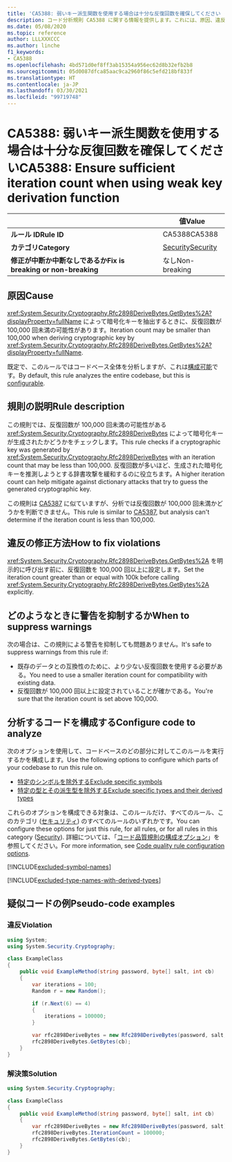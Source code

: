 ```yaml
---
title: 'CA5388: 弱いキー派生関数を使用する場合は十分な反復回数を確保してください (コード分析)'
description: コード分析規則 CA5388 に関する情報を提供します。これには、原因、違反の修正方法、およびそれを抑制するタイミングなどが含まれます。
ms.date: 05/08/2020
ms.topic: reference
author: LLLXXXCCC
ms.author: linche
f1_keywords:
- CA5388
ms.openlocfilehash: 4bd571d0ef8ff3ab15354a956ec62d8b32efb2b8
ms.sourcegitcommit: 05d0087dfca85aac9ca2960f86c5efd218bf833f
ms.translationtype: HT
ms.contentlocale: ja-JP
ms.lasthandoff: 03/30/2021
ms.locfileid: "99719748"
---
```

# <a name="ca5388-ensure-sufficient-iteration-count-when-using-weak-key-derivation-function"></a><span data-ttu-id="3c1a7-103">CA5388: 弱いキー派生関数を使用する場合は十分な反復回数を確保してください</span><span class="sxs-lookup"><span data-stu-id="3c1a7-103">CA5388: Ensure sufficient iteration count when using weak key derivation function</span></span>

| | <span data-ttu-id="3c1a7-104">値</span><span class="sxs-lookup"><span data-stu-id="3c1a7-104">Value</span></span> |
|-|-|
| <span data-ttu-id="3c1a7-105">**ルール ID**</span><span class="sxs-lookup"><span data-stu-id="3c1a7-105">**Rule ID**</span></span> |<span data-ttu-id="3c1a7-106">CA5388</span><span class="sxs-lookup"><span data-stu-id="3c1a7-106">CA5388</span></span>|
| <span data-ttu-id="3c1a7-107">**カテゴリ**</span><span class="sxs-lookup"><span data-stu-id="3c1a7-107">**Category**</span></span> |[<span data-ttu-id="3c1a7-108">Security</span><span class="sxs-lookup"><span data-stu-id="3c1a7-108">Security</span></span>](security-warnings.md)|
| <span data-ttu-id="3c1a7-109">**修正が中断か中断なしであるか**</span><span class="sxs-lookup"><span data-stu-id="3c1a7-109">**Fix is breaking or non-breaking**</span></span> |<span data-ttu-id="3c1a7-110">なし</span><span class="sxs-lookup"><span data-stu-id="3c1a7-110">Non-breaking</span></span>|

## <a name="cause"></a><span data-ttu-id="3c1a7-111">原因</span><span class="sxs-lookup"><span data-stu-id="3c1a7-111">Cause</span></span>

<span data-ttu-id="3c1a7-112"><xref:System.Security.Cryptography.Rfc2898DeriveBytes.GetBytes%2A?displayProperty=fullName> によって暗号化キーを抽出するときに、反復回数が 100,000 回未満の可能性があります。</span><span class="sxs-lookup"><span data-stu-id="3c1a7-112">Iteration count may be smaller than 100,000 when deriving cryptographic key by <xref:System.Security.Cryptography.Rfc2898DeriveBytes.GetBytes%2A?displayProperty=fullName>.</span></span>

<span data-ttu-id="3c1a7-113">既定で、このルールではコードベース全体を分析しますが、これは[構成可能](#configure-code-to-analyze)です。</span><span class="sxs-lookup"><span data-stu-id="3c1a7-113">By default, this rule analyzes the entire codebase, but this is [configurable](#configure-code-to-analyze).</span></span>

## <a name="rule-description"></a><span data-ttu-id="3c1a7-114">規則の説明</span><span class="sxs-lookup"><span data-stu-id="3c1a7-114">Rule description</span></span>

<span data-ttu-id="3c1a7-115">この規則では、反復回数が 100,000 回未満の可能性がある <xref:System.Security.Cryptography.Rfc2898DeriveBytes> によって暗号化キーが生成されたかどうかをチェックします。</span><span class="sxs-lookup"><span data-stu-id="3c1a7-115">This rule checks if a cryptographic key was generated by <xref:System.Security.Cryptography.Rfc2898DeriveBytes> with an iteration count that may be less than 100,000.</span></span> <span data-ttu-id="3c1a7-116">反復回数が多いほど、生成された暗号化キーを推測しようとする辞書攻撃を緩和するのに役立ちます。</span><span class="sxs-lookup"><span data-stu-id="3c1a7-116">A higher iteration count can help mitigate against dictionary attacks that try to guess the generated cryptographic key.</span></span>

<span data-ttu-id="3c1a7-117">この規則は [CA5387](ca5387.md) に似ていますが、分析では反復回数が 100,000 回未満かどうかを判断できません。</span><span class="sxs-lookup"><span data-stu-id="3c1a7-117">This rule is similar to [CA5387](ca5387.md), but analysis can't determine if the iteration count is less than 100,000.</span></span>

## <a name="how-to-fix-violations"></a><span data-ttu-id="3c1a7-118">違反の修正方法</span><span class="sxs-lookup"><span data-stu-id="3c1a7-118">How to fix violations</span></span>

<span data-ttu-id="3c1a7-119"><xref:System.Security.Cryptography.Rfc2898DeriveBytes.GetBytes%2A> を明示的に呼び出す前に、反復回数を 100,000 回以上に設定します。</span><span class="sxs-lookup"><span data-stu-id="3c1a7-119">Set the iteration count greater than or equal with 100k before calling <xref:System.Security.Cryptography.Rfc2898DeriveBytes.GetBytes%2A> explicitly.</span></span>

## <a name="when-to-suppress-warnings"></a><span data-ttu-id="3c1a7-120">どのようなときに警告を抑制するか</span><span class="sxs-lookup"><span data-stu-id="3c1a7-120">When to suppress warnings</span></span>

<span data-ttu-id="3c1a7-121">次の場合は、この規則による警告を抑制しても問題ありません。</span><span class="sxs-lookup"><span data-stu-id="3c1a7-121">It's safe to suppress warnings from this rule if:</span></span>

- <span data-ttu-id="3c1a7-122">既存のデータとの互換性のために、より少ない反復回数を使用する必要がある。</span><span class="sxs-lookup"><span data-stu-id="3c1a7-122">You need to use a smaller iteration count for compatibility with existing data.</span></span>
- <span data-ttu-id="3c1a7-123">反復回数が 100,000 回以上に設定されていることが確かである。</span><span class="sxs-lookup"><span data-stu-id="3c1a7-123">You're sure that the iteration count is set above 100,000.</span></span>

## <a name="configure-code-to-analyze"></a><span data-ttu-id="3c1a7-124">分析するコードを構成する</span><span class="sxs-lookup"><span data-stu-id="3c1a7-124">Configure code to analyze</span></span>

<span data-ttu-id="3c1a7-125">次のオプションを使用して、コードベースのどの部分に対してこのルールを実行するかを構成します。</span><span class="sxs-lookup"><span data-stu-id="3c1a7-125">Use the following options to configure which parts of your codebase to run this rule on.</span></span>

- [<span data-ttu-id="3c1a7-126">特定のシンボルを除外する</span><span class="sxs-lookup"><span data-stu-id="3c1a7-126">Exclude specific symbols</span></span>](#exclude-specific-symbols)
- [<span data-ttu-id="3c1a7-127">特定の型とその派生型を除外する</span><span class="sxs-lookup"><span data-stu-id="3c1a7-127">Exclude specific types and their derived types</span></span>](#exclude-specific-types-and-their-derived-types)

<span data-ttu-id="3c1a7-128">これらのオプションを構成できる対象は、このルールだけ、すべてのルール、このカテゴリ ([セキュリティ](security-warnings.md)) のすべてのルールのいずれかです。</span><span class="sxs-lookup"><span data-stu-id="3c1a7-128">You can configure these options for just this rule, for all rules, or for all rules in this category ([Security](security-warnings.md)).</span></span> <span data-ttu-id="3c1a7-129">詳細については、「[コード品質規則の構成オプション](../code-quality-rule-options.md)」を参照してください。</span><span class="sxs-lookup"><span data-stu-id="3c1a7-129">For more information, see [Code quality rule configuration options](../code-quality-rule-options.md).</span></span>

[!INCLUDE[excluded-symbol-names](~/includes/code-analysis/excluded-symbol-names.md)]

[!INCLUDE[excluded-type-names-with-derived-types](~/includes/code-analysis/excluded-type-names-with-derived-types.md)]

## <a name="pseudo-code-examples"></a><span data-ttu-id="3c1a7-130">疑似コードの例</span><span class="sxs-lookup"><span data-stu-id="3c1a7-130">Pseudo-code examples</span></span>

### <a name="violation"></a><span data-ttu-id="3c1a7-131">違反</span><span class="sxs-lookup"><span data-stu-id="3c1a7-131">Violation</span></span>

```csharp
using System;
using System.Security.Cryptography;

class ExampleClass
{
    public void ExampleMethod(string password, byte[] salt, int cb)
    {
        var iterations = 100;
        Random r = new Random();

        if (r.Next(6) == 4)
        {
            iterations = 100000;
        }

        var rfc2898DeriveBytes = new Rfc2898DeriveBytes(password, salt, iterations);
        rfc2898DeriveBytes.GetBytes(cb);
    }
}
```

### <a name="solution"></a><span data-ttu-id="3c1a7-132">解決策</span><span class="sxs-lookup"><span data-stu-id="3c1a7-132">Solution</span></span>

```csharp
using System.Security.Cryptography;

class ExampleClass
{
    public void ExampleMethod(string password, byte[] salt, int cb)
    {
        var rfc2898DeriveBytes = new Rfc2898DeriveBytes(password, salt);
        rfc2898DeriveBytes.IterationCount = 100000;
        rfc2898DeriveBytes.GetBytes(cb);
    }
}
```
